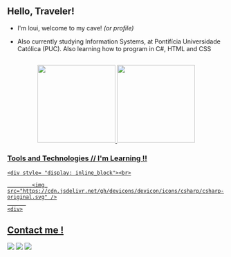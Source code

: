 
## Hello, Traveler!

- I'm loui, welcome to my cave! <em>(or profile)</em>



- Also currently studying Information Systems, at Pontifícia Universidade Católica (PUC). Also learning how to program in C#, HTML and CSS

##

<div align="center">
  <a href="https://github.com/loui674">
  <img height="180em" src="https://github-readme-stats.vercel.app/api?username=loui674&show_icons=true&theme=dark&include_all_commits=true&count_private=true"/>
  <img height="180em" src="https://github-readme-stats.vercel.app/api/top-langs/?username=loui674&layout=compact&langs_count=7&theme=dark"/>
</div>


### Tools and Technologies // I'm Learning !!

    <div style= "display: inline_block"><br>
    
            <img src="https://cdn.jsdelivr.net/gh/devicons/devicon/icons/csharp/csharp-original.svg" />
          
    <div>

          
## Contact me !

<div>
<a href="https://instagram.com/@loui_cf" target="_blank"><img src="https://img.shields.io/badge/-Instagram-%23E4405F?style=for-the-badge&logo=instagram&logoColor=white" target="_blank"></a>
<a href = "mailto:mocchi674@gmail.com"><img src="https://img.shields.io/badge/Gmail-D14836?style=for-the-badge&logo=gmail&logoColor=white" target="_blank"></a>
<a href="https://www.linkedin.com/in/maria-luisa-couto-fernandes-941493231" target="_blank"><img src="https://img.shields.io/badge/-LinkedIn-%230077B5?style=for-the-badge&logo=linkedin&logoColor=white" target="_blank"></a>   
</div>
<!--
**loui674/loui674** is a ✨ _special_ ✨ repository because its `README.md` (this file) appears on your GitHub profile.

Hello, Traveler!

<div class="tenor-gif-embed" data-postid="17009422" data-share-method="host" data-aspect-ratio="1.77778" data-width="100%"><a href="https://tenor.com/view/josuke-jojos-bizarre-adventures-jjba-thumbs-up-smile-gif-17009422">Josuke Jojos Bizarre Adventures GIF</a>from <a href="https://tenor.com/search/josuke-gifs">Josuke GIFs</a></div> <script type="text/javascript" async src="https://tenor.com/embed.js"></script>

I'm loui, welcome to my cave! (or profile)

I'm currently studying Information Systems, at Pontifícia Universidade Católica (PUC). Also learning to program in C#, HTML and CSS

### Tools and Technologies // I'm Learning !!

            <img src="https://cdn.jsdelivr.net/gh/devicons/devicon/icons/csharp/csharp-original.svg" />
          
            <img src="https://cdn.jsdelivr.net/gh/devicons/devicon/icons/html5/html5-original.svg" />

<div>
<a href="https://github.com/loui674">
<img height="180em" src="https://github-readme-stats.vercel.app/api/top-langs/?username=seu-usuário-aqui&layout=compact&langs_count=7&theme=dracula"/>
<img height="180em" src="https://github-readme-stats.vercel.app/api?username=seu-usuário-aqui&show_icons=true&theme=dracula&include_all_commits=true&count_private=true"/>
</div>
          
### Contact me !

<div>
<a href="https://instagram.com/@loui_cf" target="_blank"><img src="https://img.shields.io/badge/-Instagram-%23E4405F?style=for-the-badge&logo=instagram&logoColor=white" target="_blank"></a>
<a href = "mailto:mocchi674@gmail.com"><img src="https://img.shields.io/badge/Gmail-D14836?style=for-the-badge&logo=gmail&logoColor=white" target="_blank"></a>
<a href="https://www.linkedin.com/in/maria-luisa-couto-fernandes-941493231" target="_blank"><img src="https://img.shields.io/badge/-LinkedIn-%230077B5?style=for-the-badge&logo=linkedin&logoColor=white" target="_blank"></a>   
</div>



